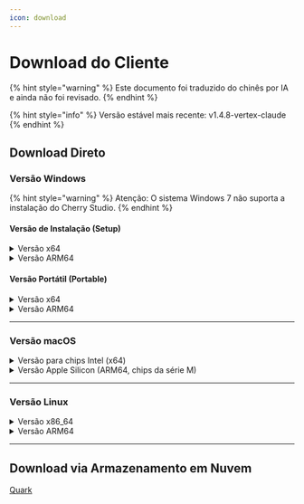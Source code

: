 ```yaml
---
icon: download
---
```

# Download do Cliente


{% hint style="warning" %}
Este documento foi traduzido do chinês por IA e ainda não foi revisado.
{% endhint %}




{% hint style="info" %}
Versão estável mais recente: v1.4.8-vertex-claude
{% endhint %}

## Download Direto

### Versão Windows

{% hint style="warning" %}
Atenção: O sistema Windows 7 não suporta a instalação do Cherry Studio.
{% endhint %}

#### Versão de Instalação (Setup)

<details>

<summary>Versão x64</summary>

Linha principal:

【[Site oficial do Cherry Studio](https://cherry-ai.com/download)】 【[GitHub](https://github.com/CherryHQ/cherry-studio/releases/download/v1.4.7-vertex-claude/Cherry-Studio-1.4.8-vertex-claude-x64-setup.exe)】

Linhas alternativas:

【[Linha 1](https://download-cf.ocoolai.com/https://github.com/CherryHQ/cherry-studio/releases/download/v1.4.7-vertex-claude/Cherry-Studio-1.4.8-vertex-claude-x64-setup.exe)】 【[Linha 2](https://download.ocoolai.com/https://github.com/CherryHQ/cherry-studio/releases/download/v1.4.7-vertex-claude/Cherry-Studio-1.4.8-vertex-claude-x64-setup.exe)】 【[Linha 3](https://download.ocoolai.online/https://github.com/CherryHQ/cherry-studio/releases/download/v1.4.7-vertex-claude/Cherry-Studio-1.4.8-vertex-claude-x64-setup.exe)】

</details>

<details>

<summary>Versão ARM64</summary>

Linha principal:

【[Site oficial do Cherry Studio](https://cherry-ai.com/download)】 【[GitHub](https://github.com/CherryHQ/cherry-studio/releases/download/v1.4.7-vertex-claude/Cherry-Studio-1.4.8-vertex-claude-arm64-setup.exe)】

Linhas alternativas:

【[Linha 1](https://download-cf.ocoolai.com/https://github.com/CherryHQ/cherry-studio/releases/download/v1.4.7-vertex-claude/Cherry-Studio-1.4.8-vertex-claude-arm64-setup.exe)】 【[Linha 2](https://download.ocoolai.com/https://github.com/CherryHQ/cherry-studio/releases/download/v1.4.7-vertex-claude/Cherry-Studio-1.4.8-vertex-claude-arm64-setup.exe)】 【[Linha 3](https://download.ocoolai.online/https://github.com/CherryHQ/cherry-studio/releases/download/v1.4.7-vertex-claude/Cherry-Studio-1.4.8-vertex-claude-arm64-setup.exe)】

</details>

#### Versão Portátil (Portable)

<details>

<summary>Versão x64</summary>

Linha principal:

【[Site oficial do Cherry Studio](https://cherry-ai.com/download)】 【[GitHub](https://github.com/CherryHQ/cherry-studio/releases/download/v1.4.7-vertex-claude/Cherry-Studio-1.4.8-vertex-claude-x64-portable.exe)】

Linhas alternativas:

【[Linha 1](https://download-cf.ocoolai.com/https://github.com/CherryHQ/cherry-studio/releases/download/v1.4.7-vertex-claude/Cherry-Studio-1.4.8-vertex-claude-x64-portable.exe)】 【[Linha 2](https://download.ocoolai.com/https://github.com/CherryHQ/cherry-studio/releases/download/v1.4.7-vertex-claude/Cherry-Studio-1.4.8-vertex-claude-x64-portable.exe)】 【[Linha 3](https://download.ocoolai.online/https://github.com/CherryHQ/cherry-studio/releases/download/v极4.7-vertex-claude/Cherry-Studio-1.4.8-vertex-claude-x64-portable.exe)】

</details>

<details>

<summary>Versão ARM64</summary>

Linha principal:

【[Site oficial do Cherry Studio](https://cherry-ai.com/download)】 【[GitHub](https://github.com/CherryHQ/cherry-studio/releases/download/v1.4.7-vertex-claude/Cherry-Studio-1.4.8-vertex-claude-arm64-portable.exe)】

Linhas alternativas:

【[Linha 1](https://download-cf.ocoolai.com/https://github.com/CherryHQ/cherry-studio/releases/download/v1.4.7-vertex-claude/Cherry-Studio-1.4.8-vertex-claude-arm64-portable.exe)】 【[Linha 2](https://download.ocoolai.com/https://github.com/CherryHQ/cherry-studio/releases/download/v1.4.7-vertex-claude/Cherry-Studio-1.4.8-vertex-claude-arm64-portable.exe)】 【[Linha 3](https://download.ocoolai.online/https://github.com/CherryHQ/cherry-studio/releases/download/v1.4.7-vertex-claude/Cherry-Studio-1.4.8-vertex-claude-arm64-portable.exe)】

</details>

***

### Versão macOS

<details>

<summary>Versão para chips Intel (x64)</summary>

Linha principal:

【[Site oficial do Cherry Studio](https://cherry-ai.com/download)】 【[GitHub](https://github.com/CherryHQ/cherry-studio/releases/download/v1.4.7-vertex-claude/Cherry-Studio-1.4.8-vertex-claude-x64.dmg)】

Linhas alternativas:

【[Linha 1](https://download-cf.ocoolai.com/https://github.com/CherryHQ/cherry-studio/releases/download/v1.4.7-vertex-claude/Cherry-Studio-1.极.8-vertex-claude-x64.dmg)】 【[Linha 2](https://download.ocoolai.com/https://github.com/CherryHQ/cherry-studio/releases/download/v1.4.7-vertex-claude/Cherry-Studio-1.4.8-vertex-claude-x64.dmg)】 【[Linha 3](https://download.ocoolai.online/https://github.com/CherryHQ/cherry-studio/releases/download/v1.4.7-vertex-claude/Cherry-Studio-1.4.8-vertex-claude-x64.dmg)】

</details>

<details>

<summary>Versão Apple Silicon (ARM64, chips da série M)</summary>

Linha principal:

【[Site oficial do Cherry Studio](https://cherry-ai.com/download)】 【[GitHub](https://github.com/CherryHQ/cherry-studio/releases/download/v1.4.7-vertex-claude/Cherry-Studio-1.4.8-vertex-claude-arm64.dmg)】

Linhas alternativas:

【[Linha 1](https://download-cf.ocoolai.com/https://github.com/CherryHQ/cherry-studio/releases/download/v1.4.7-vertex-claude/Cherry-Studio-1.4.8-vertex-claude-arm64.dmg)】 【[Linha 2](https://download.ocoolai.com/https://github.com/CherryHQ/cherry-studio/releases/download/v1.4.7-vertex-claude/Cherry-Studio-1.4.8-vertex-claude-arm64.dmg)】 【[Linha 3](https://download.ocoolai.online/https://github.com/CherryHQ/cherry-studio/releases/download/v1.4.7-vertex-claude/Cherry-Studio-1.4.8-vertex-claude-arm64.dmg)】

</details>

***

### Versão Linux

<details>

<summary>Versão x86_64</summary>

Linha principal:

【[Site oficial do Cherry Studio](https://cherry-ai.com/download)】 【[GitHub](https://github.com/CherryHQ/cherry-studio/releases/download/v1.4.7-vertex-claude/Cherry-Studio-1.4.8-vertex-claude-x86_64.AppImage)】

Linhas alternativas:

【[Linha 1](https://download-cf.ocoolai.com/https://github.com/CherryHQ/cherry-studio/releases/download/v1.4.7-vertex-claude/Cherry-Studio-1.4.8-vertex-claude-x86_64.AppImage)】 【[Linha 2](https://download.ocoolai.com/https://github.com/CherryHQ/cherry-studio/releases/download/v1.4.7-vertex-claude/Cherry-Studio-1.4.8-vertex-claude-x86_64.AppImage)】 【[Linha 3](https://download.ocoolai.online/https://github.com/CherryHQ/cherry-studio/releases/download/v1.4.7-vertex-claude/Cherry-Studio-1.4.8-vertex-claude-x86_64.AppImage)】

</details>

<details>

<summary>Versão ARM64</summary>

Linha principal:

【[Site oficial do Cherry Studio](https://cherry-ai.com/download)】 【[GitHub](https://github.com/CherryHQ/cherry-studio/releases/download/v1.4.7-vertex-claude/Cherry-Studio-1.4.8-vertex-claude-arm64.AppImage)】

Linhas alternativas:

【[Linha 1](https://download-cf.ocoolai.com/https://github.com/CherryHQ/cherry-studio/releases/download/v1.4.7-vertex-claude/Cherry-Studio-1.4.8-vertex-claude-arm64.AppImage)】 【[Linha 2](https://download.ocoolai.com/https://github.com/CherryHQ/cherry-studio/releases/download/v1.4.7-vertex-claude/Cherry-Studio-1.4.8-vertex-claude-arm64.AppImage)】 【[Linha 3](https://download.ocoolai.online/https://github.com/CherryHQ/cherry-studio/releases/download/v1.4.7-vertex-claude/Cherry-Studio-1.4.8-vertex-claude-arm64-AppImage)】

</details>

***

## Download via Armazenamento em Nuvem

[Quark](https://pan.quark.cn/s/c8533a1ec63e#/list/share)